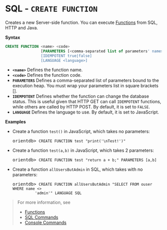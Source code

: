 
# SQL - `CREATE FUNCTION`

Creates a new Server-side function.  You can execute [Functions](../admin/Functions.md) from SQL, HTTP and Java.


**Syntax**

```sql
CREATE FUNCTION <name> <code>
                [PARAMETERS [<comma-separated list of parameters' name>]]
                [IDEMPOTENT true|false]
                [LANGUAGE <language>]
```

- **`<name>`** Defines the function name.
- **`<code>`** Defines the function code.
- **`PARAMETERS`** Defines a comma-separated list of parameters bound to the execution heap. You must wrap your parameters list in square brackets [].
- **`IDEMPOTENT`** Defines whether the function can change the database status.  This is useful given that HTTP GET can call `IDEMPOTENT` functions, while others are called by HTTP POST.  By default, it is set to `FALSE`.
- **`LANGUAGE`** Defines the language to use.  By default, it is set to JavaScript.

**Examples**

- Create a function `test()` in JavaScript, which takes no parameters:

  <pre>
  orientdb> <code class="lang-sql userinput">CREATE FUNCTION test "print('\nTest!')"</code>
  </pre>
  
  
- Create a function `test(a,b)` in JavaScript, which takes 2 parameters:

  <pre>
  orientdb> <code class="lang-sql userinput">CREATE FUNCTION test "return a + b;" PARAMETERS [a,b]</code>
  </pre>

- Create a function `allUsersButAdmin` in SQL, which takes with no parameters:

  <pre>
  orientdb> <code class="lang-sql userinput">CREATE FUNCTION allUsersButAdmin "SELECT FROM ouser WHERE name <> 
            'admin'" LANGUAGE SQL</code>
  </pre>


>For more information, see
>
>- [Functions](../admin/Functions.md)
>- [SQL Commands](SQL-Commands.md)
>- [Console Commands](../console/Console-Commands.md)
